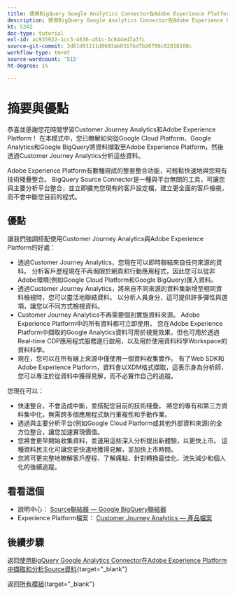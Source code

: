 ```yaml
---
title: 使用BigQuery Google Analytics Connector在Adobe Experience Platform中擷取和分析Source資料 — 摘要
description: 使用BigQuery Google Analytics Connector在Adobe Experience Platform中擷取和分析Source資料 — 摘要
kt: 5342
doc-type: tutorial
exl-id: ac935922-1cc3-4636-a51c-3c644ed7a3fc
source-git-commit: 3d61d91111d8693ab031fbd7b26706c02818108c
workflow-type: tm+mt
source-wordcount: '515'
ht-degree: 1%

---
```


# 摘要與優點

恭喜並感謝您花時間學習Customer Journey Analytics和Adobe Experience Platform！
在本模式中，您已瞭解如何從Google Cloud Platform、Google Analytics和Google BigQuery將資料擷取至Adobe Experience Platform，然後透過Customer Journey Analytics分析這些資料。

Adobe Experience Platform有數種現成的整套整合功能，可輕鬆快速地與您現有技術棧疊整合。 BigQuery Source Connector是一種與平台無關的工具，可讓您與主要分析平台整合，並立即擴充您現有的客戶設定檔，建立更全面的客戶檢視，而不會中斷您目前的程式。

## 優點

讓我們強調搭配使用Customer Journey Analytics與Adobe Experience Platform的好處：

- 透過Customer Journey Analytics，您現在可以即時聯結來自任何來源的資料。 分析客戶歷程現在不再侷限於網頁和行動應用程式，因此您可以從非Adobe環境(例如Google Cloud Platform和Google BigQuery)匯入資料。
- 透過Customer Journey Analytics，將來自不同來源的資料集新增至相同資料檢視時，您可以靈活地聯結資料。 以分析人員身分，這可提供許多彈性與選項，讓您以不同方式檢視資料。
- Customer Journey Analytics不再需要個別實施資料來源。 Adobe Experience Platform中的所有資料都可立即使用。 您在Adobe Experience Platform中擷取的Google Analytics資料可用於視覺效果，但也可用於透過Real-time CDP應用程式服務進行啟用，以及用於使用資料科學Workspace的資料科學。
- 現在，您可以在所有線上來源中僅使用一個資料收集實作。 有了Web SDK和Adobe Experience Platform，資料會以XDM格式擷取，這表示身為分析師，您可以專注於從資料中獲得見解，而不必實作自己的追蹤。

您現在可以：

- 快速整合，不會造成中斷，並搭配您目前的技術棧疊。 將您的專有和第三方資料集中化，無需跨多個應用程式執行重複性和手動作業。
- 透過與主要分析平台(例如Google Cloud Platform或其他外部資料來源)的全方位整合，讓您加速實現價值。
- 您將會更早開始收集資料，並運用這些深入分析提出新體驗，以更快上市。 這種資料民主化可讓您更快速地獲得見解，並加快上市時間。
- 您將可更完整地瞭解客戶歷程、了解痛點、針對轉換最佳化、流失減少和個人化的後續追蹤。

## 看看這個

- 說明中心： [Source聯結器 — Google BigQuery聯結器](https://experienceleague.adobe.com/docs/experience-platform/sources/connectors/databases/bigquery.html)
- Experience Platform檔案： [Customer Journey Analytics — 產品檔案](https://experienceleague.adobe.com/docs/analytics-platform/using/cja-landing.html)

## 後續步驟

返回[使用BigQuery Google Analytics Connector在Adobe Experience Platform中擷取和分析Source資料](./customer-journey-analytics-bigquery-gcp.md){target="_blank"}

返回[所有模組](./../../../../overview.md){target="_blank"}
